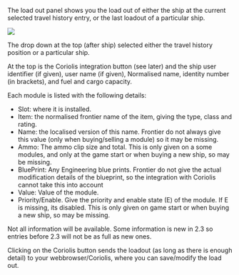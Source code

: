 The load out panel shows you the load out of either the ship at the current selected travel history entry, or the last loadout of a particular ship.

![](https://imgur.com/t0FufLI.png)

The drop down at the top (after ship) selected either the travel history position or a particular ship.

At the top is the Coriolis integration button (see later) and the ship user identifier (if given), user name (if given), Normalised name, identity number (in brackets), and fuel and cargo capacity.

Each module is listed with the following details:

* Slot: where it is installed.
* Item: the normalised frontier name of the item, giving the type, class and rating.
* Name: the localised version of this name.  Frontier do not always give this value (only when buying/selling a module) so it may be missing.
* Ammo: The ammo clip size and total.  This is only given on a some modules, and only at the game start or when buying a new ship, so may be missing.
* BluePrint: Any Engineering blue prints.  Frontier do not give the actual modification details of the blueprint, so the integration with Coriolis cannot take this into account
* Value: Value of the module. 
* Priority/Enable.  Give the priority and enable state (E) of the module.  If E is missing, its disabled. This is only given on game start or when buying a new ship, so may be missing.

Not all information will be available.  Some information is new in 2.3 so entries before 2.3 will not be as full as new ones.

Clicking on the Coriolis button sends the loadout (as long as there is enough detail) to your webbrowser/Coriolis, where you can save/modify the load out.
